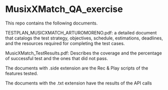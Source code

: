 # MusixXMatch_QA_exercise


This repo contains the following documents.

TESTPLAN_MUSICXMATCH_ARTUROMORENO.pdf: a detailed document that catalogs the test strategy, objectives, schedule, estimations, deadlines, and the resources required for completing the test cases.

MusicXMatch_TestResults.pdf: Describes the coverage and the percentage of successful test and the ones that did not pass.

The documents with .side extension are the Rec & Play scripts of the features tested.

The documents with the .txt extension have the results of the API calls
